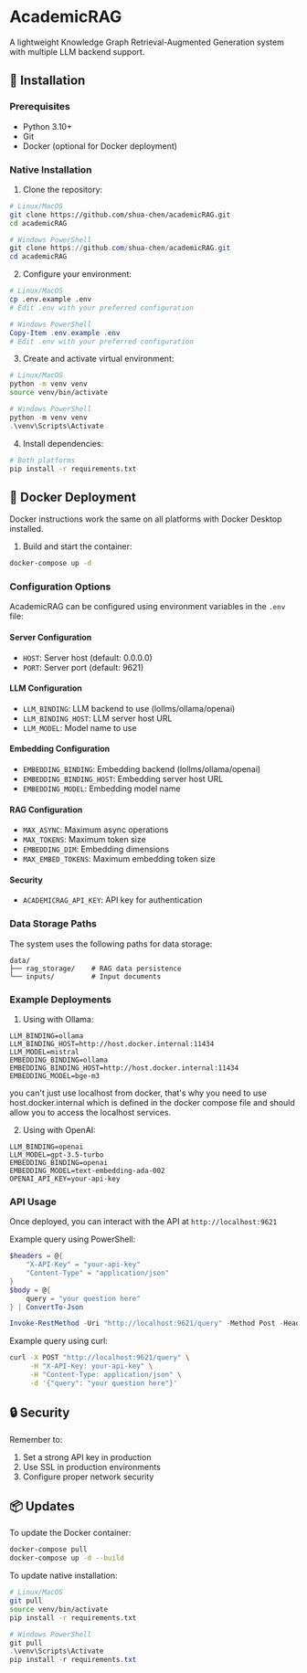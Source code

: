 # AcademicRAG

A lightweight Knowledge Graph Retrieval-Augmented Generation system with multiple LLM backend support.

## 🚀 Installation

### Prerequisites
- Python 3.10+
- Git
- Docker (optional for Docker deployment)

### Native Installation

1. Clone the repository:
```bash
# Linux/MacOS
git clone https://github.com/shua-chen/academicRAG.git
cd academicRAG
```
```powershell
# Windows PowerShell
git clone https://github.com/shua-chen/academicRAG.git
cd academicRAG
```

2. Configure your environment:
```bash
# Linux/MacOS
cp .env.example .env
# Edit .env with your preferred configuration
```
```powershell
# Windows PowerShell
Copy-Item .env.example .env
# Edit .env with your preferred configuration
```

3. Create and activate virtual environment:
```bash
# Linux/MacOS
python -m venv venv
source venv/bin/activate
```
```powershell
# Windows PowerShell
python -m venv venv
.\venv\Scripts\Activate
```

4. Install dependencies:
```bash
# Both platforms
pip install -r requirements.txt
```

## 🐳 Docker Deployment

Docker instructions work the same on all platforms with Docker Desktop installed.

1. Build and start the container:
```bash
docker-compose up -d
```

### Configuration Options

AcademicRAG can be configured using environment variables in the `.env` file:

#### Server Configuration
- `HOST`: Server host (default: 0.0.0.0)
- `PORT`: Server port (default: 9621)

#### LLM Configuration
- `LLM_BINDING`: LLM backend to use (lollms/ollama/openai)
- `LLM_BINDING_HOST`: LLM server host URL
- `LLM_MODEL`: Model name to use

#### Embedding Configuration
- `EMBEDDING_BINDING`: Embedding backend (lollms/ollama/openai)
- `EMBEDDING_BINDING_HOST`: Embedding server host URL
- `EMBEDDING_MODEL`: Embedding model name

#### RAG Configuration
- `MAX_ASYNC`: Maximum async operations
- `MAX_TOKENS`: Maximum token size
- `EMBEDDING_DIM`: Embedding dimensions
- `MAX_EMBED_TOKENS`: Maximum embedding token size

#### Security
- `ACADEMICRAG_API_KEY`: API key for authentication

### Data Storage Paths

The system uses the following paths for data storage:
```
data/
├── rag_storage/    # RAG data persistence
└── inputs/         # Input documents
```

### Example Deployments

1. Using with Ollama:
```env
LLM_BINDING=ollama
LLM_BINDING_HOST=http://host.docker.internal:11434
LLM_MODEL=mistral
EMBEDDING_BINDING=ollama
EMBEDDING_BINDING_HOST=http://host.docker.internal:11434
EMBEDDING_MODEL=bge-m3
```

you can't just use localhost from docker, that's why you need to use host.docker.internal which is defined in the docker compose file and should allow you to access the localhost services.

2. Using with OpenAI:
```env
LLM_BINDING=openai
LLM_MODEL=gpt-3.5-turbo
EMBEDDING_BINDING=openai
EMBEDDING_MODEL=text-embedding-ada-002
OPENAI_API_KEY=your-api-key
```

### API Usage

Once deployed, you can interact with the API at `http://localhost:9621`

Example query using PowerShell:
```powershell
$headers = @{
    "X-API-Key" = "your-api-key"
    "Content-Type" = "application/json"
}
$body = @{
    query = "your question here"
} | ConvertTo-Json

Invoke-RestMethod -Uri "http://localhost:9621/query" -Method Post -Headers $headers -Body $body
```

Example query using curl:
```bash
curl -X POST "http://localhost:9621/query" \
     -H "X-API-Key: your-api-key" \
     -H "Content-Type: application/json" \
     -d '{"query": "your question here"}'
```

## 🔒 Security

Remember to:
1. Set a strong API key in production
2. Use SSL in production environments
3. Configure proper network security

## 📦 Updates

To update the Docker container:
```bash
docker-compose pull
docker-compose up -d --build
```

To update native installation:
```bash
# Linux/MacOS
git pull
source venv/bin/activate
pip install -r requirements.txt
```
```powershell
# Windows PowerShell
git pull
.\venv\Scripts\Activate
pip install -r requirements.txt
```
